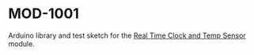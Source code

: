 # MOD-1001
Arduino library and test sketch for the <a href="http://www.embeddedadventures.com/rtc_temperature_sensor_module_mod-1001.html">Real Time Clock and Temp Sensor</a> module.
